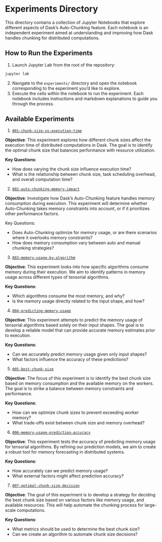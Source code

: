 # Experiments Directory

This directory contains a collection of Jupyter Notebooks that explore different aspects of Dask’s Auto-Chunking feature.
Each notebook is an independent experiment aimed at understanding and improving how Dask handles chunking for distributed computations.

## How to Run the Experiments

1. Launch Jupyter Lab from the root of the repository:
```sh
jupyter lab
```
2. Navigate to the `experiments/` directory and open the notebook corresponding to the experiment you’d like to explore.
3. Execute the cells within the notebook to run the experiment. Each notebook includes instructions and markdown explanations to guide you through the process.

## Available Experiments

1. [`001-chunk-size-vs-execution-time`](./001-chunk_size_vs_execution_time.ipynb)

**Objective**:
This experiment explores how different chunk sizes affect the execution time of distributed computations in Dask.
The goal is to identify the optimal chunk size that balances performance with resource utilization.

**Key Questions**:
- How does varying the chunk size influence execution time?
- What is the relationship between chunk size, task scheduling overhead, and overall computation time?

2. [`002-auto-chunking-memory-impact`](./002-auto_chunking_memory_impact.ipynb)

**Objective**:
Investigate how Dask’s Auto-Chunking feature handles memory consumption during execution.
This experiment will determine whether Auto-Chunking takes memory constraints into account, or if it prioritizes other performance factors.

Key Questions:
- Does Auto-Chunking optimize for memory usage, or are there scenarios where it overlooks memory constraints?
- How does memory consumption vary between auto and manual chunking strategies?

3. [`003-memory-usage-by-algorithm`](./003-memory-usage-by-algorithm.ipynb)

**Objective**:
This experiment looks into how specific algorithms consume memory during their execution.
We aim to identify patterns in memory usage across different types of tensorial algorithms.

**Key Questions**:
- Which algorithms consume the most memory, and why?
- Is the memory usage directly related to the input shape, and how?

4. [`004-predicting-memory-usage`](./004-predicting-memory-usage.ipynb)

**Objective**:
This experiment attempts to predict the memory usage of tensorial algorithms based solely on their input shapes.
The goal is to develop a reliable model that can provide accurate memory estimates prior to execution.

**Key Questions**:
- Can we accurately predict memory usage given only input shapes?
- What factors influence the accuracy of these predictions?

5. [`005-best-chunk-size`](./005-best-chunk-size.ipynb)

**Objective**:
The focus of this experiment is to identify the best chunk size based on memory consumption and the available memory on the workers.
The goal is to strike a balance between memory constraints and performance.

**Key Questions**:
- How can we optimize chunk sizes to prevent exceeding worker memory?
- What trade-offs exist between chunk size and memory overhead?

6. [`006-memory-usage-prediction-accuracy`](./006-memory-usage-prediction-accuracy.ipynb)

**Objective**:
This experiment tests the accuracy of predicting memory usage for tensorial algorithms.
By refining our prediction models, we aim to create a robust tool for memory forecasting in distributed systems.

**Key Questions**:
- How accurately can we predict memory usage?
- What external factors might affect prediction accuracy?

7. [`007-optimal-chunk-size-decision`](./007-optimal-chunk-size-decision.ipynb)

**Objective**:
The goal of this experiment is to develop a strategy for deciding the best chunk size based on various factors like memory usage, and available resources.
This will help automate the chunking process for large-scale computations.

**Key Questions**:
- What metrics should be used to determine the best chunk size?
- Can we create an algorithm to automate chunk size decisions?